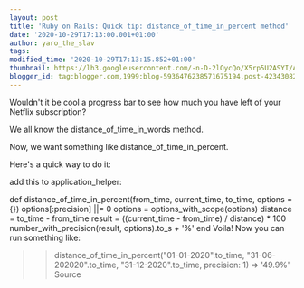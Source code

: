 ```yaml
---
layout: post
title: 'Ruby on Rails: Quick tip: distance_of_time_in_percent method'
date: '2020-10-29T17:13:00.001+01:00'
author: yaro_the_slav
tags: 
modified_time: '2020-10-29T17:13:15.852+01:00'
thumbnail: https://lh3.googleusercontent.com/-n-D-2lOycQo/X5rp5U2ASYI/AAAAAAACFJw/Iu4rTg0PMn024ySS6G_RSYwfSIANssKlQCLcBGAsYHQ/s72-c/image.png
blogger_id: tag:blogger.com,1999:blog-5936476238571675194.post-4234308261857439706
---
```


Wouldn't it be cool a progress bar to see how much you have left of your Netflix subscription?


We all know the distance_of_time_in_words method.

Now, we want something like distance_of_time_in_percent.

Here's a quick way to do it:

add this to application_helper:

def distance_of_time_in_percent(from_time, current_time, to_time, options = {})
  options[:precision] ||= 0
  options = options_with_scope(options)
  distance = to_time - from_time
  result = ((current_time - from_time) / distance) * 100
  number_with_precision(result, options).to_s + '%'
end
Voila! Now you can run something like: 
>> distance_of_time_in_percent("01-01-2020".to_time, "31-06-202020".to_time, "31-12-2020".to_time, precision: 1)
=> '49.9%'
Source